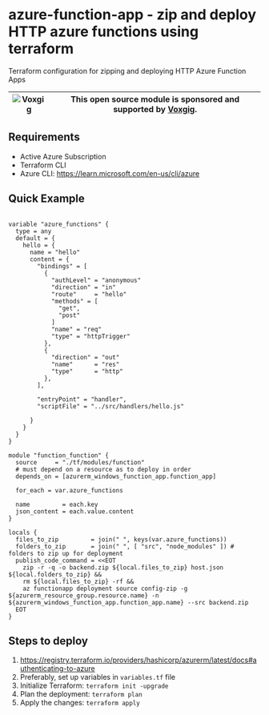 # azure-function-app - zip and deploy HTTP azure functions using terraform

Terraform configuration for zipping and deploying HTTP Azure Function Apps

| ![Voxgig](https://www.voxgig.com/res/img/vgt01r.png) | This open source module is sponsored and supported by [Voxgig](https://www.voxgig.com). |
| ---------------------------------------------------- | --------------------------------------------------------------------------------------- |

## Requirements

- Active Azure Subscription
- Terraform CLI
- Azure CLI: https://learn.microsoft.com/en-us/cli/azure


## Quick Example

```hcl

variable "azure_functions" {
  type = any
  default = {
    hello = {
      name = "hello"
      content = {
        "bindings" = [
          {
            "authLevel" = "anonymous"
            "direction" = "in"
            "route"     = "hello"
            "methods" = [
              "get",
              "post"
            ]
            "name" = "req"
            "type" = "httpTrigger"
          },
          {
            "direction" = "out"
            "name"      = "res"
            "type"      = "http"
          },
        ],

        "entryPoint" = "handler",
        "scriptFile" = "../src/handlers/hello.js"

      }
    }
  }
}

module "function_function" {
  source     = "./tf/modules/function"
  # must depend on a resource as to deploy in order
  depends_on = [azurerm_windows_function_app.function_app]

  for_each = var.azure_functions

  name         = each.key
  json_content = each.value.content
}

locals {
  files_to_zip         = join(" ", keys(var.azure_functions))
  folders_to_zip       = join(" ", [ "src", "node_modules" ]) # folders to zip up for deployment
  publish_code_command = <<EOT
    zip -r -q -o backend.zip ${local.files_to_zip} host.json ${local.folders_to_zip} &&
    rm ${local.files_to_zip} -rf &&
    az functionapp deployment source config-zip -g ${azurerm_resource_group.resource.name} -n ${azurerm_windows_function_app.function_app.name} --src backend.zip
  EOT
}

```

## Steps to deploy

1. https://registry.terraform.io/providers/hashicorp/azurerm/latest/docs#authenticating-to-azure
2. Preferably, set up variables in `variables.tf` file
3. Initialize Terraform: `terraform init -upgrade`
4. Plan the deployment: `terraform plan`
5. Apply the changes: `terraform apply`
